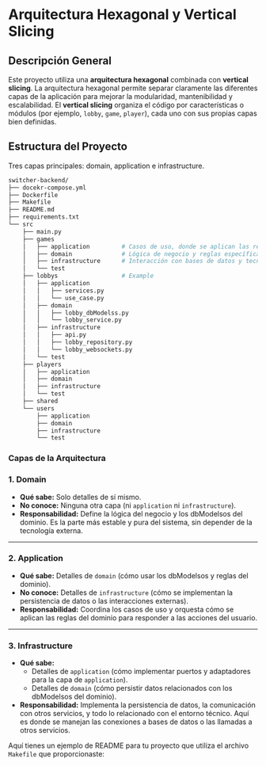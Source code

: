 # Arquitectura Hexagonal y Vertical Slicing

## Descripción General

Este proyecto utiliza una **arquitectura hexagonal** combinada con **vertical slicing**. La arquitectura hexagonal permite separar claramente las diferentes capas de la aplicación para mejorar la modularidad, mantenibilidad y escalabilidad. El **vertical slicing** organiza el código por características o módulos (por ejemplo, `lobby`, `game`, `player`), cada uno con sus propias capas bien definidas.

## Estructura del Proyecto

Tres capas principales: domain, application e infrastructure.

```bash
switcher-backend/
├── docekr-compose.yml
├── Dockerfile
├── Makefile
├── README.md
├── requirements.txt
└── src
    ├── main.py
    ├── games
    │   ├── application         # Casos de uso, donde se aplican las reglas del dominio
    │   ├── domain              # Lógica de negocio y reglas específicas
    │   ├── infrastructure      # Interacción con bases de datos y tecnologías externas
    │   └── test
    ├── lobbys                  # Example
    │   ├── application         
    │   │   ├── services.py
    │   │   └── use_case.py
    │   ├── domain                      
    │   │   ├── lobby_dbModelss.py
    │   │   └── lobby_service.py
    │   ├── infrastructure
    │   │   ├── api.py
    │   │   ├── lobby_repository.py
    │   │   └── lobby_websockets.py
    │   └── test
    ├── players
    │   ├── application
    │   ├── domain
    │   ├── infrastructure
    │   └── test
    ├── shared
    └── users
        ├── application
        ├── domain
        ├── infrastructure
        └── test
```

### Capas de la Arquitectura

### 1. **Domain**
 - **Qué sabe:** Solo detalles de sí mismo.
 - **No conoce:** Ninguna otra capa (ni `application` ni `infrastructure`).
 - **Responsabilidad:** Define la lógica del negocio y los dbModelsos del dominio. Es la parte más estable y pura del sistema, sin depender de la tecnología externa.

---

### 2. **Application**
 - **Qué sabe:** Detalles de `domain` (cómo usar los dbModelsos y reglas del dominio).
 - **No conoce:** Detalles de `infrastructure` (cómo se implementan la persistencia de datos o las interacciones externas).
 - **Responsabilidad:** Coordina los casos de uso y orquesta cómo se aplican las reglas del dominio para responder a las acciones del usuario. 

---

### 3. **Infrastructure**
 - **Qué sabe:** 
    - Detalles de `application` (cómo implementar puertos y adaptadores para la capa de `application`).
    - Detalles de `domain` (cómo persistir datos relacionados con los dbModelsos del dominio).
 - **Responsabilidad:** Implementa la persistencia de datos, la comunicación con otros servicios, y todo lo relacionado con el entorno técnico. Aquí es donde se manejan las conexiones a bases de datos o las llamadas a otros servicios.


Aquí tienes un ejemplo de README para tu proyecto que utiliza el archivo `Makefile` que proporcionaste:
